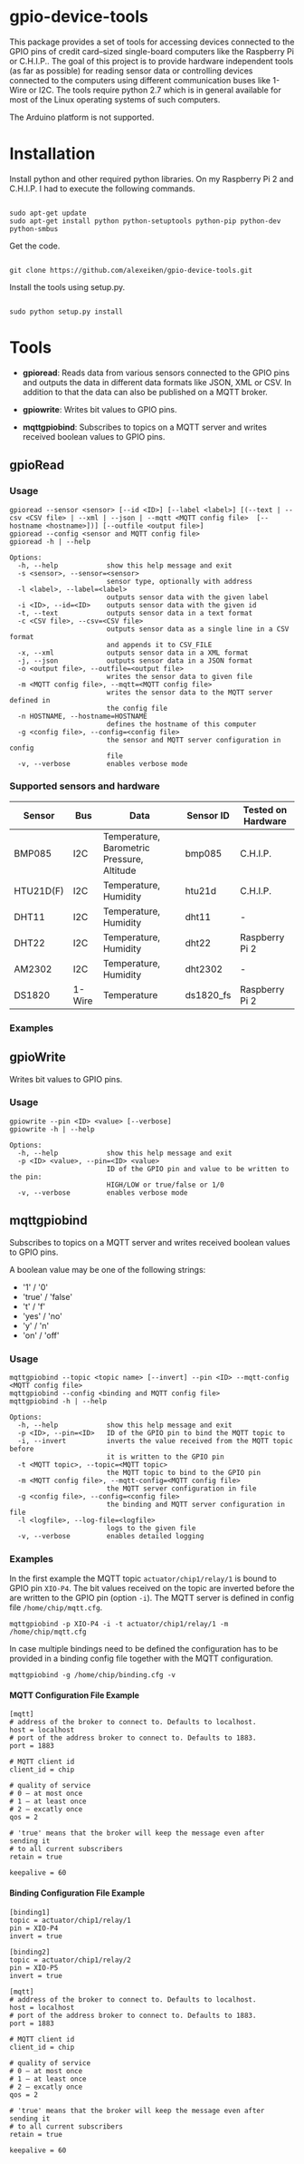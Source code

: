 gpio-device-tools
=================

This package provides a set of tools for accessing devices connected to the GPIO
pins of credit card–sized single-board computers like the Raspberry Pi or C.H.I.P..
The goal of this project is to provide hardware independent tools (as far as
possible) for reading sensor data or controlling devices connected to the
computers using different communication buses like 1-Wire or I2C. The tools require
python 2.7 which is in general available for most of the Linux operating systems
of such computers.

The Arduino platform is not supported.

# Installation

Install python and other required python libraries. On my Raspberry Pi 2 and C.H.I.P.
I had to execute the following commands.

````

sudo apt-get update
sudo apt-get install python python-setuptools python-pip python-dev python-smbus

````

Get the code.

````

git clone https://github.com/alexeiken/gpio-device-tools.git

````

Install the tools using setup.py.

````

sudo python setup.py install

````

# Tools

* __gpioread__:
Reads data from various sensors connected to the GPIO pins and outputs the data
in different data formats like JSON, XML or CSV. In addition to that the data
can also be published on a MQTT broker.

* __gpiowrite__:
Writes bit values to GPIO pins.

* __mqttgpiobind__:
Subscribes to topics on a MQTT server and writes received boolean values to GPIO
pins.


## gpioRead

### Usage

```
gpioread --sensor <sensor> [--id <ID>] [--label <label>] [(--text | --csv <CSV file> | --xml | --json | --mqtt <MQTT config file>  [--hostname <hostname>])] [--outfile <output file>]
gpioread --config <sensor and MQTT config file>
gpioread -h | --help

Options:
  -h, --help            show this help message and exit
  -s <sensor>, --sensor=<sensor>
                        sensor type, optionally with address
  -l <label>, --label=<label>
                        outputs sensor data with the given label
  -i <ID>, --id=<ID>    outputs sensor data with the given id
  -t, --text            outputs sensor data in a text format
  -c <CSV file>, --csv=<CSV file>
                        outputs sensor data as a single line in a CSV format
                        and appends it to CSV_FILE
  -x, --xml             outputs sensor data in a XML format
  -j, --json            outputs sensor data in a JSON format
  -o <output file>, --outfile=<output file>
                        writes the sensor data to given file
  -m <MQTT config file>, --mqtt=<MQTT config file>
                        writes the sensor data to the MQTT server defined in
                        the config file
  -n HOSTNAME, --hostname=HOSTNAME
                        defines the hostname of this computer
  -g <config file>, --config=<config file>
                        the sensor and MQTT server configuration in config
                        file
  -v, --verbose         enables verbose mode
```

### Supported sensors and hardware

Sensor | Bus | Data | Sensor ID | Tested on Hardware
--- | --- | --- | --- | ---
BMP085 | I2C | Temperature, Barometric Pressure, Altitude | bmp085 | C.H.I.P.
HTU21D(F) | I2C | Temperature, Humidity | htu21d | C.H.I.P.
DHT11 | I2C | Temperature, Humidity | dht11 | -
DHT22 | I2C | Temperature, Humidity | dht22 | Raspberry Pi 2
AM2302 | I2C | Temperature, Humidity | dht2302 | -
DS1820 | 1-Wire | Temperature | ds1820_fs | Raspberry Pi 2

### Examples

## gpioWrite

Writes bit values to GPIO pins.

### Usage

```
gpiowrite --pin <ID> <value> [--verbose]
gpiowrite -h | --help

Options:
  -h, --help            show this help message and exit
  -p <ID> <value>, --pin=<ID> <value>
                        ID of the GPIO pin and value to be written to the pin:
                        HIGH/LOW or true/false or 1/0
  -v, --verbose         enables verbose mode
```

## mqttgpiobind

Subscribes to topics on a MQTT server and writes received boolean values to GPIO pins.

A boolean value may be one of the following strings:

* '1' / '0'
* 'true' / 'false'
* 't' / 'f'
* 'yes' / 'no'
* 'y' / 'n'
* 'on' / 'off'

### Usage

```
mqttgpiobind --topic <topic name> [--invert] --pin <ID> --mqtt-config <MQTT config file>
mqttgpiobind --config <binding and MQTT config file>
mqttgpiobind -h | --help

Options:
  -h, --help            show this help message and exit
  -p <ID>, --pin=<ID>   ID of the GPIO pin to bind the MQTT topic to
  -i, --invert          inverts the value received from the MQTT topic before
                        it is written to the GPIO pin
  -t <MQTT topic>, --topic=<MQTT topic>
                        the MQTT topic to bind to the GPIO pin
  -m <MQTT config file>, --mqtt-config=<MQTT config file>
                        the MQTT server configuration in file
  -g <config file>, --config=<config file>
                        the binding and MQTT server configuration in file
  -l <logfile>, --log-file=<logfile>
                        logs to the given file
  -v, --verbose         enables detailed logging
```

### Examples

In the first example the MQTT topic `actuator/chip1/relay/1` is bound to GPIO
pin `XIO-P4`. The bit values received on the topic are inverted before the are
written to the GPIO pin (option `-i`). The MQTT server is defined in config file
`/home/chip/mqtt.cfg`.

```
mqttgpiobind -p XIO-P4 -i -t actuator/chip1/relay/1 -m /home/chip/mqtt.cfg
```

In case multiple bindings need to be defined the configuration has to be provided
in a binding config file together with the MQTT configuration.

```
mqttgpiobind -g /home/chip/binding.cfg -v
```

#### MQTT Configuration File Example

```
[mqtt]
# address of the broker to connect to. Defaults to localhost.
host = localhost
# port of the address broker to connect to. Defaults to 1883.
port = 1883

# MQTT client id
client_id = chip

# quality of service
# 0 – at most once
# 1 – at least once
# 2 – excatly once
qos = 2

# 'true' means that the broker will keep the message even after sending it
# to all current subscribers
retain = true

keepalive = 60
```

#### Binding Configuration File Example

```
[binding1]
topic = actuator/chip1/relay/1
pin = XIO-P4
invert = true

[binding2]
topic = actuator/chip1/relay/2
pin = XIO-P5
invert = true

[mqtt]
# address of the broker to connect to. Defaults to localhost.
host = localhost
# port of the address broker to connect to. Defaults to 1883.
port = 1883

# MQTT client id
client_id = chip

# quality of service
# 0 – at most once
# 1 – at least once
# 2 – excatly once
qos = 2

# 'true' means that the broker will keep the message even after sending it
# to all current subscribers
retain = true

keepalive = 60
```